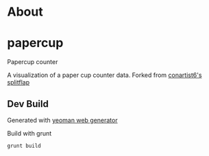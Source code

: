 About
======

# papercup
Papercup counter

A visualization of a paper cup counter data.
Forked from [conartist6's splitflap](https://github.com/conartist6/splitflap)


## Dev Build

Generated with [yeoman web generator](http://yeoman.io/)

Build with grunt

```
grunt build
```
